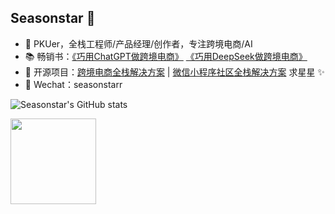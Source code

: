 ## Seasonstar 👦

- 📑 PKUer，全栈工程师/产品经理/创作者，专注跨境电商/AI
- 📚 畅销书：<a href="https://item.jd.com/14220007.html" target="_blank">《巧用ChatGPT做跨境电商》</a> <a href="https://item.jd.com/14502317.html" target="_blank">《巧用DeepSeek做跨境电商》</a>
- 🏡 开源项目：<a href="https://github.com/seasonstar/bibi" target="_blank">跨境电商全栈解决方案</a> | <a href="https://github.com/seasonstar/egg-24time" target="_blank">微信小程序社区全栈解决方案</a> 求星星 ✨</a>
- 💬 Wechat：seasonstarr

![Seasonstar's GitHub stats](https://github-readme-stats.vercel.app/api?username=seasonstar&show_icons=true&theme=material-palenight)

<img align="" height="137px" src="https://github-readme-stats.vercel.app/api/top-langs/?username=seasonstar&hide_title=true&hide_border=true&layout=compact&theme=material-palenight&locale=cn" />


